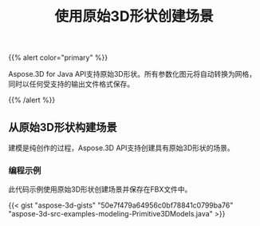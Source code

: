 ﻿---
title: 使用原始3D形状创建场景
type: docs
weight: 20
url: /zh/java/create-scene-with-primitive-3d-shapes/
description: Aspose.3D for Java API支持原始3D形状。所有参数化图元将自动转换为网格，同时以任何受支持的输出文件格式保存。
---
{{% alert color="primary" %}} 

Aspose.3D for Java API支持原始3D形状。所有参数化图元将自动转换为网格，同时以任何受支持的输出文件格式保存。

{{% /alert %}} 
## **从原始3D形状构建场景**
建模是纯创作的过程，Aspose.3D API支持创建具有原始3D形状的场景。
### **编程示例**
此代码示例使用原始3D形状创建场景并保存在FBX文件中。

{{< gist "aspose-3d-gists" "50e7f479a64956c0bf78841c0799ba76" "aspose-3d-src-examples-modeling-Primitive3DModels.java" >}}
